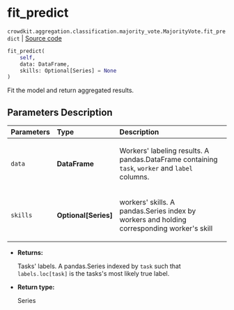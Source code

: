 # fit_predict
`crowdkit.aggregation.classification.majority_vote.MajorityVote.fit_predict` | [Source code](https://github.com/Toloka/crowd-kit/blob/v1.1.0.rc2/crowdkit/aggregation/classification/majority_vote.py#L127)

```python
fit_predict(
    self,
    data: DataFrame,
    skills: Optional[Series] = None
)
```

Fit the model and return aggregated results.

## Parameters Description

| Parameters | Type | Description |
| :----------| :----| :-----------|
`data`|**DataFrame**|<p>Workers&#x27; labeling results. A pandas.DataFrame containing `task`, `worker` and `label` columns.</p>
`skills`|**Optional\[Series\]**|<p>workers&#x27; skills. A pandas.Series index by workers and holding corresponding worker&#x27;s skill</p>

* **Returns:**

  Tasks' labels.
A pandas.Series indexed by `task` such that `labels.loc[task]`
is the tasks's most likely true label.

* **Return type:**

  Series
